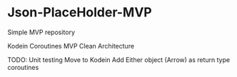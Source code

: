 # Json-PlaceHolder-MVP

Simple MVP repository

Kodein
Coroutines
MVP
Clean Architecture


TODO:
Unit testing
Move to Kodein
Add Either object (Arrow) as return type coroutines
